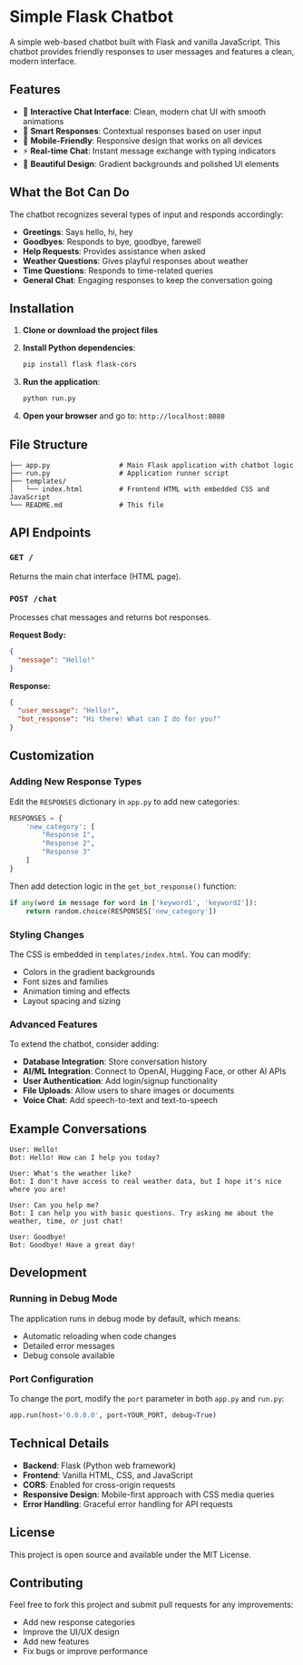 # Simple Flask Chatbot

A simple web-based chatbot built with Flask and vanilla JavaScript. This chatbot provides friendly responses to user messages and features a clean, modern interface.

## Features

- 🤖 **Interactive Chat Interface**: Clean, modern chat UI with smooth animations
- 💬 **Smart Responses**: Contextual responses based on user input
- 📱 **Mobile-Friendly**: Responsive design that works on all devices
- ⚡ **Real-time Chat**: Instant message exchange with typing indicators
- 🎨 **Beautiful Design**: Gradient backgrounds and polished UI elements

## What the Bot Can Do

The chatbot recognizes several types of input and responds accordingly:

- **Greetings**: Says hello, hi, hey
- **Goodbyes**: Responds to bye, goodbye, farewell
- **Help Requests**: Provides assistance when asked
- **Weather Questions**: Gives playful responses about weather
- **Time Questions**: Responds to time-related queries
- **General Chat**: Engaging responses to keep the conversation going

## Installation

1. **Clone or download the project files**

2. **Install Python dependencies**:
   ```bash
   pip install flask flask-cors
   ```

3. **Run the application**:
   ```bash
   python run.py
   ```

4. **Open your browser** and go to: `http://localhost:8080`

## File Structure

```
├── app.py                 # Main Flask application with chatbot logic
├── run.py                 # Application runner script
├── templates/
│   └── index.html         # Frontend HTML with embedded CSS and JavaScript
└── README.md              # This file
```

## API Endpoints

### `GET /`
Returns the main chat interface (HTML page).

### `POST /chat`
Processes chat messages and returns bot responses.

**Request Body:**
```json
{
  "message": "Hello!"
}
```

**Response:**
```json
{
  "user_message": "Hello!",
  "bot_response": "Hi there! What can I do for you?"
}
```

## Customization

### Adding New Response Types

Edit the `RESPONSES` dictionary in `app.py` to add new categories:

```python
RESPONSES = {
    'new_category': [
        "Response 1",
        "Response 2",
        "Response 3"
    ]
}
```

Then add detection logic in the `get_bot_response()` function:

```python
if any(word in message for word in ['keyword1', 'keyword2']):
    return random.choice(RESPONSES['new_category'])
```

### Styling Changes

The CSS is embedded in `templates/index.html`. You can modify:
- Colors in the gradient backgrounds
- Font sizes and families
- Animation timing and effects
- Layout spacing and sizing

### Advanced Features

To extend the chatbot, consider adding:
- **Database Integration**: Store conversation history
- **AI/ML Integration**: Connect to OpenAI, Hugging Face, or other AI APIs
- **User Authentication**: Add login/signup functionality
- **File Uploads**: Allow users to share images or documents
- **Voice Chat**: Add speech-to-text and text-to-speech

## Example Conversations

```
User: Hello!
Bot: Hello! How can I help you today?

User: What's the weather like?
Bot: I don't have access to real weather data, but I hope it's nice where you are!

User: Can you help me?
Bot: I can help you with basic questions. Try asking me about the weather, time, or just chat!

User: Goodbye!
Bot: Goodbye! Have a great day!
```

## Development

### Running in Debug Mode

The application runs in debug mode by default, which means:
- Automatic reloading when code changes
- Detailed error messages
- Debug console available

### Port Configuration

To change the port, modify the `port` parameter in both `app.py` and `run.py`:

```python
app.run(host='0.0.0.0', port=YOUR_PORT, debug=True)
```

## Technical Details

- **Backend**: Flask (Python web framework)
- **Frontend**: Vanilla HTML, CSS, and JavaScript
- **CORS**: Enabled for cross-origin requests
- **Responsive Design**: Mobile-first approach with CSS media queries
- **Error Handling**: Graceful error handling for API requests

## License

This project is open source and available under the MIT License.

## Contributing

Feel free to fork this project and submit pull requests for any improvements:
- Add new response categories
- Improve the UI/UX design
- Add new features
- Fix bugs or improve performance